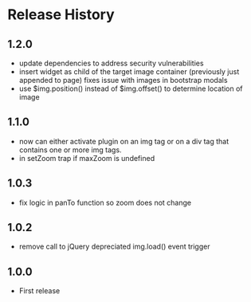 # Release History
## 1.2.0
- update dependencies to address security vulnerabilities
- insert widget as child of the target image container (previously just appended to page) fixes issue with images in bootstrap modals
- use $img.position() instead of $img.offset() to determine location of image

## 1.1.0
- now can either activate plugin on an img tag or on a div tag that contains one or more img tags.
- in setZoom trap if maxZoom is undefined

## 1.0.3
- fix logic in panTo function so zoom does not change

## 1.0.2
- remove call to jQuery depreciated img.load() event trigger

## 1.0.0
- First release 
